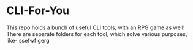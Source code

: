 # CLI-For-You
This repo holds a bunch of useful CLI tools, with an RPG game as well! There are separate folders for each tool, which solve various purposes, like-
ssefwf
gerg
